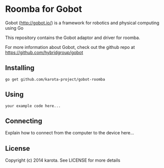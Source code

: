 # Roomba for Gobot

Gobot (http://gobot.io/) is a framework for robotics and physical computing using Go

This repository contains the Gobot adaptor and driver for roomba.

For more information about Gobot, check out the github repo at
https://github.com/hybridgroup/gobot

## Installing

    go get github.com/karota-project/gobot-roomba

## Using

    your example code here...

## Connecting

Explain how to connect from the computer to the device here...

## License

Copyright (c) 2014 karota. See LICENSE for more details
